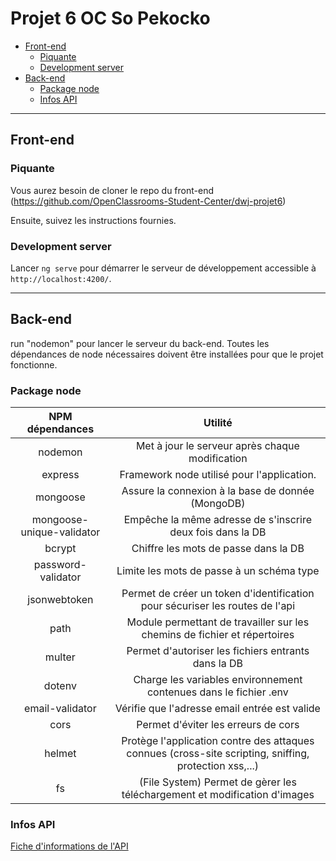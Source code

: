 # Projet 6 OC So Pekocko
  - [Front-end](#front-end)
    - [Piquante](#piquante)
    - [Development server](#development-server)
  - [Back-end](#back-end)
    - [Package node](#package-node)
    - [Infos API](#infos-api)
--------------------------------------------------------------------------------------------------------------------
## Front-end 

### Piquante

Vous aurez besoin de cloner le repo du front-end (https://github.com/OpenClassrooms-Student-Center/dwj-projet6)

Ensuite, suivez les instructions fournies.

### Development server

Lancer `ng serve` pour démarrer le serveur de développement accessible à `http://localhost:4200/`.

--------------------------------------------------------------------------------------------------------------------
## Back-end

run "nodemon" pour lancer le serveur du back-end. Toutes les dépendances de node nécessaires doivent être installées pour que le projet fonctionne.


### Package node 


| NPM dépendances                   | Utilité                                                                                                       |
|:---------------------------------:|:-------------------------------------------------------------------------------------------------------------:|
| nodemon                           |Met à jour le serveur après chaque modification                                                                |
| express                           |Framework node utilisé pour l'application.                                                                     |
| mongoose                          |Assure la connexion à la base de donnée (MongoDB)                                                              |
| mongoose-unique-validator         |Empêche la même adresse de s'inscrire deux fois dans la DB                                                     |
| bcrypt                            |Chiffre les mots de passe dans la DB                                                                           |
| password-validator                |Limite les mots de passe à un schéma type                                                                      |
| jsonwebtoken                      |Permet de créer un token d'identification pour sécuriser les routes de l'api                                   |
| path                              |Module permettant de travailler sur les chemins de fichier et répertoires                                      |
| multer                            |Permet d'autoriser les fichiers entrants dans la DB                                                            |
| dotenv                            |Charge les variables environnement contenues dans le fichier .env                                              |
| email-validator                   |Vérifie que l'adresse email entrée est valide                                                                  |
| cors                              |Permet d'éviter les erreurs de cors                                                                            |
| helmet                            |Protège l'application contre des attaques connues (cross-site scripting, sniffing, protection xss,...)         |
| fs                                |(File System) Permet de gèrer les téléchargement et modification d'images                                      |

### Infos API


 [Fiche d'informations de l'API](https://s3-eu-west-1.amazonaws.com/course.oc-static.com/projects/DWJ_FR_P6/Guidelines+API.pdf "Redirection sur le lien fournit par Openclassrooms")
